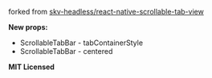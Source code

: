 forked from [skv-headless/react-native-scrollable-tab-view](https://github.com/skv-headless/react-native-scrollable-tab-view)

**New props:**
* ScrollableTabBar - tabContainerStyle
* ScrollableTabBar - centered


**MIT Licensed**
